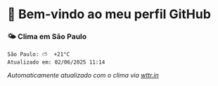 # 👋 Bem-vindo ao meu perfil GitHub

### 🌤️ Clima em São Paulo
```
São Paulo: ⛅️  +21°C
Atualizado em: 02/06/2025 11:14
```

_Automaticamente atualizado com o clima via [wttr.in](https://wttr.in)_